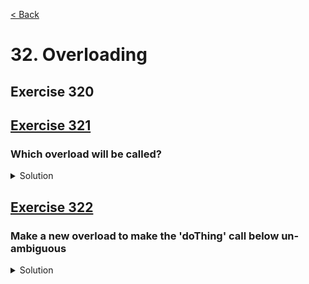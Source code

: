 [< Back](README.md)

# 32. Overloading

## Exercise 320 

## [Exercise 321][1]
### Which overload will be called?

<details>
   <summary>Solution</summary>

```cpp
TEST_CASE("Exercise 321 : Which overload will be called?", "[32]") {
  CHECK(doThing(42) == ReturnValue::First);
  CHECK(doThing(true) == ReturnValue::Second);
  CHECK(doThing({ 1, 2 }) == ReturnValue::Third);
}
```
</details>

## [Exercise 322][1]
### Make a new overload to make the 'doThing' call below un-ambiguous

<details>
   <summary>Solution</summary>

```cpp
ReturnValue doThing(double) {
  return ReturnValue::Fourth;
}

//#define ENABLE_TEST_322
TEST_CASE("Exercise 322 : Make a new overload to make the 'doThing' call below un-ambiguous", "[32]") {
#ifndef ENABLE_TEST_322
  CHECK(doThing(42.0) == ReturnValue::Fourth);
#endif
}
```
</details>

[1]: 32_exercises.cpp
